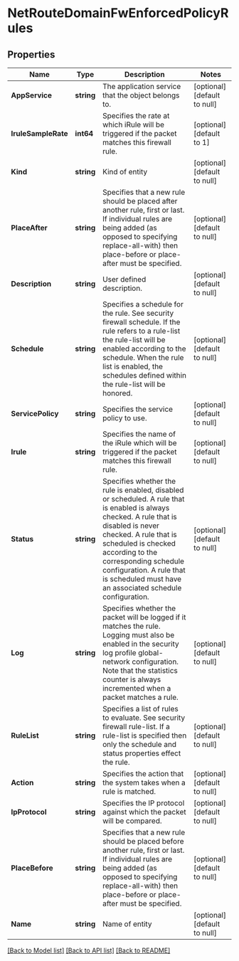 # NetRouteDomainFwEnforcedPolicyRules

## Properties
Name | Type | Description | Notes
------------ | ------------- | ------------- | -------------
**AppService** | **string** | The application service that the object belongs to. | [optional] [default to null]
**IruleSampleRate** | **int64** | Specifies the rate at which iRule will be triggered if the packet matches this firewall rule. | [optional] [default to 1]
**Kind** | **string** | Kind of entity | [optional] [default to null]
**PlaceAfter** | **string** | Specifies that a new rule should be placed after another rule, first or last. If individual rules are being added (as opposed to specifying replace-all-with) then place-before or place-after must be specified. | [optional] [default to null]
**Description** | **string** | User defined description. | [optional] [default to null]
**Schedule** | **string** | Specifies a schedule for the rule. See security firewall schedule.  If the rule refers to a rule-list the rule-list will be enabled according to the schedule. When the rule list is enabled, the schedules defined within the rule-list will be honored. | [optional] [default to null]
**ServicePolicy** | **string** | Specifies the service policy to use. | [optional] [default to null]
**Irule** | **string** | Specifies the name of the iRule which will be triggered if the packet matches this firewall rule. | [optional] [default to null]
**Status** | **string** | Specifies whether the rule is enabled, disabled or scheduled. A rule that is enabled is always checked. A rule that is disabled is never checked. A rule that is scheduled is checked according to the corresponding schedule configuration. A rule that is scheduled must have an associated schedule configuration. | [optional] [default to null]
**Log** | **string** | Specifies whether the packet will be logged if it matches the rule.  Logging must also be enabled in the security log profile global-network configuration. Note that the statistics counter is always incremented when a packet matches a rule. | [optional] [default to null]
**RuleList** | **string** | Specifies a list of rules to evaluate. See security firewall rule-list. If a rule-list is specified then only the schedule and status properties effect the rule. | [optional] [default to null]
**Action** | **string** | Specifies the action that the system takes when a rule is matched. | [optional] [default to null]
**IpProtocol** | **string** | Specifies the IP protocol against which the packet will be compared. | [optional] [default to null]
**PlaceBefore** | **string** | Specifies that a new rule should be placed before another rule, first or last. If individual rules are being added (as opposed to specifying replace-all-with) then place-before or place-after must be specified. | [optional] [default to null]
**Name** | **string** | Name of entity | [optional] [default to null]

[[Back to Model list]](../README.md#documentation-for-models) [[Back to API list]](../README.md#documentation-for-api-endpoints) [[Back to README]](../README.md)


